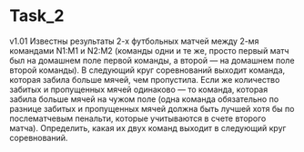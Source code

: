 # Task_2
v1.01
Известны результаты 2-х футбольных матчей между 2-мя командами N1:M1 и N2:M2 (команды одни и те же, просто первый матч был на домашнем поле первой команды,
а второй — на домашнем поле второй команды). В следующий круг соревнований выходит команда, которая забила больше мячей, чем пропустила. Если же количество забитых и 
пропущенных мячей одинаково — то команда, которая забила больше мячей на чужом поле (одна команда обязательно по разнице забитых и пропущенных мячей должна быть лучшей 
хотя бы по послематчевым пенальти, которые учитываются в счете второго матча). Определить, какая их двух команд выходит в следующий круг соревнований.
